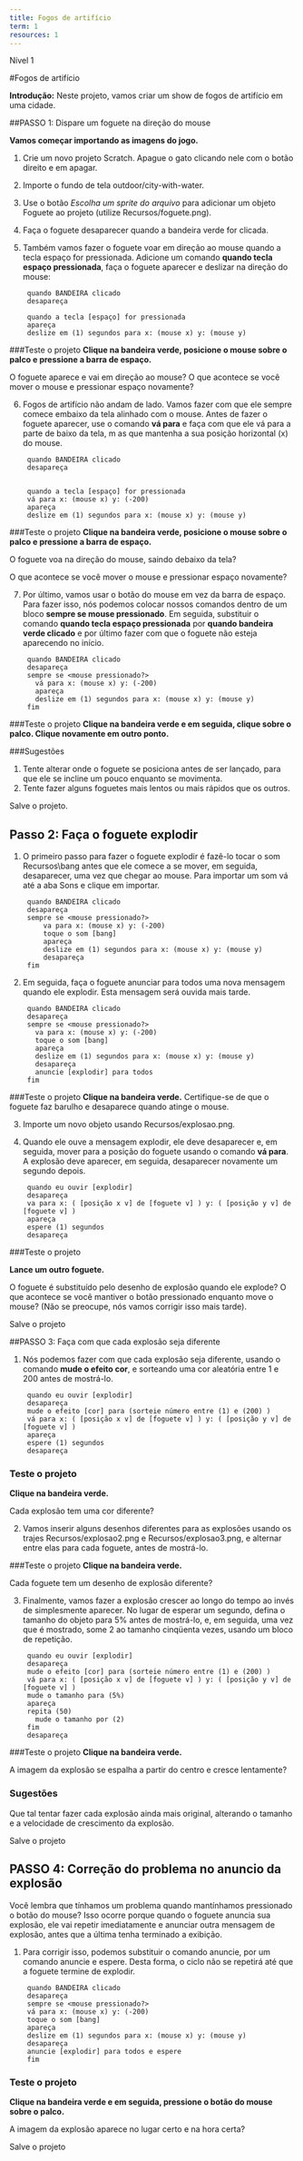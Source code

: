 ```yaml
---
title: Fogos de artifício
term: 1
resources: 1
---
```


Nível 1

#Fogos de artifício

__Introdução:__
Neste projeto, vamos criar um show de fogos de artifício em uma cidade.

##PASSO 1: Dispare um foguete na direção do mouse

__Vamos começar importando as imagens do jogo.__

1. Crie um novo projeto Scratch. Apague o gato clicando nele com o botão direito e em apagar.
2. Importe o fundo de tela outdoor/city-with-water.
3. Use o botão _Escolha um sprite do arquivo_ para adicionar um objeto Foguete ao projeto (utilize Recursos/foguete.png).
4. Faça o foguete desaparecer quando a bandeira verde for clicada.
5. Também vamos fazer o foguete voar em direção ao mouse quando a tecla espaço for pressionada.
Adicione um comando __quando tecla espaço pressionada__, faça o foguete aparecer e deslizar na direção do mouse:


	    quando BANDEIRA clicado
	    desapareça

	    quando a tecla [espaço] for pressionada
	    apareça
	    deslize em (1) segundos para x: (mouse x) y: (mouse y)

###Teste o projeto
__Clique na bandeira verde, posicione o mouse sobre o palco e pressione a barra de espaço.__

O foguete aparece e vai em direção ao mouse?
O que acontece se você mover o mouse e pressionar espaço novamente?

6. Fogos de artifício não andam de lado. Vamos fazer com que ele sempre comece embaixo da tela alinhado com o mouse.
Antes de fazer o foguete aparecer, use o comando __vá para__ e faça com que ele vá para a parte de baixo da tela, m
as que mantenha a sua posição horizontal (x) do mouse.



	    quando BANDEIRA clicado
	    desapareça


	    quando a tecla [espaço] for pressionada
	    vá para x: (mouse x) y: (-200)
	    apareça
	    deslize em (1) segundos para x: (mouse x) y: (mouse y)


###Teste o projeto
__Clique na bandeira verde, posicione o mouse sobre o palco e pressione a barra de espaço.__

O foguete voa na direção do mouse, saindo debaixo da tela?

O que acontece se você mover o mouse e pressionar espaço novamente?

7. Por último, vamos usar o botão do mouse em vez da barra de espaço. Para fazer isso,
nós podemos colocar nossos comandos dentro de um bloco __sempre se mouse pressionado__.
Em seguida, substituir o comando __quando tecla espaço pressionada__ por __quando bandeira verde clicado__
e por último fazer com que o foguete não esteja aparecendo no início.




	    quando BANDEIRA clicado
	    desapareça
	    sempre se <mouse pressionado?>
	      vá para x: (mouse x) y: (-200)
	      apareça
	      deslize em (1) segundos para x: (mouse x) y: (mouse y)
	    fim

###Teste o projeto
__Clique na bandeira verde e em seguida, clique sobre o palco. Clique novamente em outro ponto.__

###Sugestões
1. Tente alterar onde o foguete se posiciona antes de ser lançado, para que ele se incline um pouco enquanto se movimenta.
2. Tente fazer alguns foguetes mais lentos ou mais rápidos que os outros.

Salve o projeto.

## Passo 2: Faça o foguete explodir

1. O primeiro passo para fazer o foguete explodir é fazê-lo tocar o som Recursos\bang antes que ele comece a se mover, em seguida, desaparecer,
 uma vez que chegar ao mouse. Para importar um som vá até a aba Sons e clique em importar.

		quando BANDEIRA clicado
		desapareça
		sempre se <mouse pressionado?>
		    va para x: (mouse x) y: (-200)
		    toque o som [bang]
		    apareça
		    deslize em (1) segundos para x: (mouse x) y: (mouse y)
		    desapareça
		fim

2. Em seguida, faça o foguete anunciar para todos uma nova mensagem quando ele explodir. Esta mensagem será ouvida mais tarde.



	    quando BANDEIRA clicado
	    desapareça
	    sempre se <mouse pressionado?>
	      va para x: (mouse x) y: (-200)
	      toque o som [bang]
	      apareça
	      deslize em (1) segundos para x: (mouse x) y: (mouse y)
	      desapareça
	      anuncie [explodir] para todos
	    fim

###Teste o projeto
__Clique na bandeira verde.__
Certifique-se de que o foguete faz barulho e desaparece quando atinge o mouse.

3. Importe um novo objeto usando Recursos/explosao.png.
4. Quando ele ouve a mensagem explodir, ele deve desaparecer e, em seguida, mover para a posição do foguete usando o comando __vá para__.
 A explosão deve aparecer, em seguida, desaparecer novamente um segundo depois.



	    quando eu ouvir [explodir]
	    desapareça
	    va para x: ( [posição x v] de [foguete v] ) y: ( [posição y v] de [foguete v] )
	    apareça
	    espere (1) segundos
	    desapareça

###Teste o projeto

__Lance um outro foguete.__

O foguete é substituído pelo desenho de explosão quando ele explode?
O que acontece se você mantiver o botão pressionado enquanto move o mouse? (Não se preocupe, nós vamos corrigir isso mais tarde).

Salve o projeto

##PASSO 3: Faça com que cada explosão seja diferente

1. Nós podemos fazer com que cada explosão seja diferente, usando o comando __mude o efeito cor__,
e sorteando uma cor aleatória entre 1 e 200 antes de mostrá-lo.

	    quando eu ouvir [explodir]
	    desapareça
	    mude o efeito [cor] para (sorteie número entre (1) e (200) )
	    vá para x: ( [posição x v] de [foguete v] ) y: ( [posição y v] de [foguete v] )
	    apareça
	    espere (1) segundos
	    desapareça


### Teste o projeto
__Clique na bandeira verde.__

Cada explosão tem uma cor diferente?

2. Vamos inserir alguns desenhos diferentes para as explosões usando os trajes  Recursos/explosao2.png e Recursos/explosao3.png,
e alternar entre elas para cada foguete, antes de mostrá-lo.

###Teste o projeto
__Clique na bandeira verde.__

Cada foguete tem um desenho de explosão diferente?

3. Finalmente, vamos fazer a explosão crescer ao longo do tempo ao invés de simplesmente aparecer.
No lugar de esperar um segundo, defina o tamanho do objeto para 5% antes de mostrá-lo, e, em seguida, uma vez que é mostrado,
some 2 ao tamanho cinqüenta vezes, usando um bloco de repetição.


	    quando eu ouvir [explodir]
	    desapareça
	    mude o efeito [cor] para (sorteie número entre (1) e (200) )
	    vá para x: ( [posição x v] de [foguete v] ) y: ( [posição y v] de [foguete v] )
	    mude o tamanho para (5%)
	    apareça
	    repita (50)
	      mude o tamanho por (2)
	    fim
	    desapareça

###Teste o projeto
__Clique na bandeira verde.__

A imagem da explosão se espalha a partir do centro e cresce lentamente?

### Sugestões
Que tal tentar fazer cada explosão ainda mais original, alterando o tamanho e a velocidade de crescimento da explosão.

Salve o projeto

## PASSO 4: Correção do problema no anuncio da explosão
Você lembra que tínhamos um problema quando mantínhamos pressionado o botão do mouse?
Isso ocorre porque quando o foguete anuncia sua explosão, ele vai repetir imediatamente e anunciar outra mensagem de explosão,
antes que a última tenha terminado a exibição.


1. Para corrigir isso, podemos substituir o comando anuncie, por um comando anuncie e espere.
Desta forma, o ciclo não se repetirá até que a foguete termine de explodir.




	    quando BANDEIRA clicado
	    desapareça
	    sempre se <mouse pressionado?>
	    vá para x: (mouse x) y: (-200)
	    toque o som [bang]
		apareça
		deslize em (1) segundos para x: (mouse x) y: (mouse y)
		desapareça
		anuncie [explodir] para todos e espere
	    fim


### Teste o projeto
__Clique na bandeira verde e em seguida, pressione o botão do mouse sobre o palco.__

A imagem da explosão aparece no lugar certo e na hora certa?

Salve o projeto
